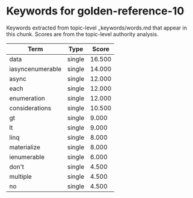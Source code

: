 # Keywords for golden-reference-10

Keywords extracted from topic-level _keywords/words.md that appear in this chunk.
Scores are from the topic-level authority analysis.

| Term | Type | Score |
|------|------|-------|
| data | single | 16.500 |
| iasyncenumerable | single | 14.000 |
| async | single | 12.000 |
| each | single | 12.000 |
| enumeration | single | 12.000 |
| considerations | single | 10.500 |
| gt | single | 9.000 |
| lt | single | 9.000 |
| linq | single | 8.000 |
| materialize | single | 8.000 |
| ienumerable | single | 6.000 |
| don't | single | 4.500 |
| multiple | single | 4.500 |
| no | single | 4.500 |
